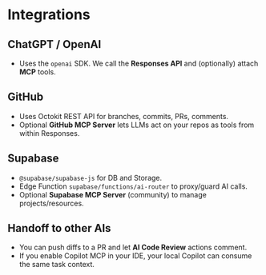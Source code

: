 # Integrations

## ChatGPT / OpenAI
- Uses the `openai` SDK. We call the **Responses API** and (optionally) attach **MCP** tools.

## GitHub
- Uses Octokit REST API for branches, commits, PRs, comments.
- Optional **GitHub MCP Server** lets LLMs act on your repos as tools from within Responses.

## Supabase
- `@supabase/supabase-js` for DB and Storage.
- Edge Function `supabase/functions/ai-router` to proxy/guard AI calls.
- Optional **Supabase MCP Server** (community) to manage projects/resources.

## Handoff to other AIs
- You can push diffs to a PR and let **AI Code Review** actions comment.
- If you enable Copilot MCP in your IDE, your local Copilot can consume the same task context.
